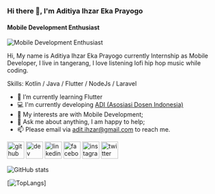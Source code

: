### Hi there 👋, I'm Aditiya Ihzar Eka Prayogo

#### Mobile Development Enthusiast
![Mobile Development Enthusiast](https://cdn.dribbble.com/users/486498/screenshots/4512602/illo-4-.jpg)

Hi, My name is Aditiya Ihzar Eka Prayogo currently Internship as Mobile Developer, I live in tangerang, I love listening lofi hip hop music while coding.

Skills: Kotlin / Java / Flutter / NodeJs / Laravel

- 🌱 I’m currently learning Flutter 
- 💻 I'm currently developing <a href="https://play.google.com/store/apps/details?id=com.asosiasidosenindonesia.adi&hl=in">ADI (Asosiasi Dosen Indonesia)</a>
- 🤔 My interests are with Mobile Development;
- 💬 Ask me about anything, I am happy to help;
- 📫 Please email via adit.ihzar@gmail.com to reach me.


[<img src='https://cdn.jsdelivr.net/npm/simple-icons@3.0.1/icons/github.svg' alt='github' height='40'>](https://github.com/aditPrayogo)  [<img src='https://cdn.jsdelivr.net/npm/simple-icons@3.0.1/icons/dev-dot-to.svg' alt='dev' height='40'>](https://dev.to/aditprayogo)  [<img src='https://cdn.jsdelivr.net/npm/simple-icons@3.0.1/icons/linkedin.svg' alt='linkedin' height='40'>](https://www.linkedin.com/in/aditprayogodev/)  [<img src='https://cdn.jsdelivr.net/npm/simple-icons@3.0.1/icons/facebook.svg' alt='facebook' height='40'>](https://www.facebook.com/Alexylisia)  [<img src='https://cdn.jsdelivr.net/npm/simple-icons@3.0.1/icons/instagram.svg' alt='instagram' height='40'>](https://www.instagram.com/aditPryogo/)  [<img src='https://cdn.jsdelivr.net/npm/simple-icons@3.0.1/icons/twitter.svg' alt='twitter' height='40'>](https://twitter.com/PrayogoAditiya)    

![GitHub stats](https://github-readme-stats.vercel.app/api?username=aditPrayogo&show_icons=true)

[![TopLangs](https://github-readme-stats.vercel.app/api/top-langs/?username=aditPrayogo&layout=compact)]
